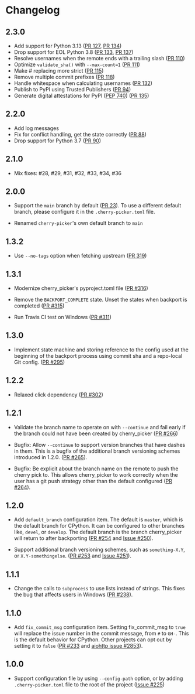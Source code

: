 # Changelog

## 2.3.0

- Add support for Python 3.13
  ([PR 127](https://github.com/python/cherry-picker/pull/127),
  [PR 134](https://github.com/python/cherry-picker/pull/134))
- Drop support for EOL Python 3.8
  ([PR 133](https://github.com/python/cherry-picker/pull/133),
  [PR 137](https://github.com/python/cherry-picker/pull/137))
- Resolve usernames when the remote ends with a trailing slash ([PR 110](https://github.com/python/cherry-picker/pull/110))
- Optimize `validate_sha()` with `--max-count=1` ([PR 111](https://github.com/python/cherry-picker/pull/111))
- Make # replacing more strict ([PR 115](https://github.com/python/cherry-picker/pull/115))
- Remove multiple commit prefixes ([PR 118](https://github.com/python/cherry-picker/pull/118))
- Handle whitespace when calculating usernames ([PR 132](https://github.com/python/cherry-picker/pull/132))
- Publish to PyPI using Trusted Publishers ([PR 94](https://github.com/python/cherry-picker/pull/94))
- Generate digital attestations for PyPI ([PEP 740](https://peps.python.org/pep-0740/))
  ([PR 135](https://github.com/python/cherry-picker/pull/135))

## 2.2.0

- Add log messages
- Fix for conflict handling, get the state correctly ([PR 88](https://github.com/python/cherry-picker/pull/88))
- Drop support for Python 3.7 ([PR 90](https://github.com/python/cherry-picker/pull/90))

## 2.1.0

- Mix fixes: #28, #29, #31, #32, #33, #34, #36

## 2.0.0

- Support the `main` branch by default ([PR 23](https://github.com/python/cherry-picker/pull/23)).
  To use a different default branch, please configure it in the
  `.cherry-picker.toml` file.

 - Renamed `cherry-picker`'s own default branch to `main`

## 1.3.2

- Use `--no-tags` option when fetching upstream ([PR 319](https://github.com/python/core-workflow/pull/319))

## 1.3.1

- Modernize cherry_picker's pyproject.toml file ([PR #316](https://github.com/python/core-workflow/pull/316))

- Remove the `BACKPORT_COMPLETE` state. Unset the states when backport is completed
  ([PR #315](https://github.com/python/core-workflow/pull/315))

- Run Travis CI test on Windows ([PR #311](https://github.com/python/core-workflow/pull/311))

## 1.3.0

- Implement state machine and storing reference to the config
  used at the beginning of the backport process using commit sha
  and a repo-local Git config.
  ([PR #295](https://github.com/python/core-workflow/pull/295))

## 1.2.2

- Relaxed click dependency ([PR #302](https://github.com/python/core-workflow/pull/302))

## 1.2.1

- Validate the branch name to operate on with `--continue` and fail early if the branch could not
  have been created by cherry_picker ([PR #266](https://github.com/python/core-workflow/pull/266))

- Bugfix: Allow `--continue` to support version branches that have dashes in them.  This is
  a bugfix of the additional branch versioning schemes introduced in 1.2.0.
  ([PR #265](https://github.com/python/core-workflow/pull/265)).

- Bugfix: Be explicit about the branch name on the remote to push the cherry pick to.  This allows
  cherry_picker to work correctly when the user has a git push strategy other than the default
  configured ([PR #264](https://github.com/python/core-workflow/pull/264)).

## 1.2.0

- Add `default_branch` configuration item. The default is `master`, which
  is the default branch for CPython. It can be configured to other branches like,
  `devel`, or `develop`.  The default branch is the branch cherry_picker
  will return to after backporting ([PR #254](https://github.com/python/core-workflow/pull/254)
  and [Issue #250](https://github.com/python/core-workflow/issues/250)).

- Support additional branch versioning schemes, such as `something-X.Y`,
  or `X.Y-somethingelse`. ([PR #253](https://github.com/python/core-workflow/pull/253)
  and [Issue #251](https://github.com/python/core-workflow/issues/251)).

## 1.1.1

- Change the calls to `subprocess` to use lists instead of strings. This fixes
  the bug that affects users in Windows
  ([PR #238](https://github.com/python/core-workflow/pull/238)).

## 1.1.0

- Add `fix_commit_msg` configuration item. Setting fix_commit_msg to `true`
  will replace the issue number in the commit message, from `#` to `GH-`.
  This is the default behavior for CPython. Other projects can opt out by
  setting it to `false` ([PR #233](https://github.com/python/core-workflow/pull/233)
  and [aiohttp issue #2853](https://github.com/aio-libs/aiohttp/issues/2853)).

## 1.0.0

- Support configuration file by using `--config-path` option, or by adding
  `.cherry-picker.toml` file to the root of the project
  ([Issue #225](https://github.com/python/core-workflow/issues/225))
